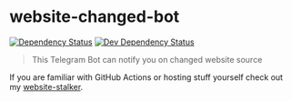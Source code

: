 # website-changed-bot

[![Dependency Status](https://david-dm.org/EdJoPaTo/website-changed-bot/status.svg)](https://david-dm.org/EdJoPaTo/website-changed-bot)
[![Dev Dependency Status](https://david-dm.org/EdJoPaTo/website-changed-bot/dev-status.svg)](https://david-dm.org/EdJoPaTo/website-changed-bot?type=dev)

> This Telegram Bot can notify you on changed website source

If you are familiar with GitHub Actions or hosting stuff yourself check out my [website-stalker](https://github.com/EdJoPaTo/website-stalker).
